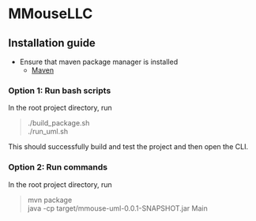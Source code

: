 # MMouseLLC

## Installation guide

* Ensure that maven package manager is installed
  * [Maven](https://maven.apache.org/install.html)

### Option 1: Run bash scripts

In the root project directory, run

> ./build_package.sh </br>
> ./run_uml.sh

This should successfully build and test the project and then open the CLI. 

### Option 2: Run commands 

In the root project directory, run

> mvn package </br>
> java -cp target/mmouse-uml-0.0.1-SNAPSHOT.jar Main
